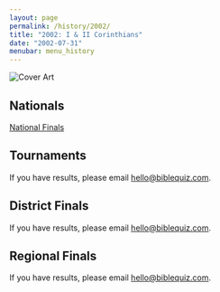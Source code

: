 ```yaml
---
layout: page
permalink: /history/2002/
title: "2002: I & II Corinthians"
date: "2002-07-31"
menubar: menu_history
---
```


<img src="{% link assets/scripture-portions/2002.jpg %}" alt="Cover Art" style="max-height:400px" />

## Nationals
<a href="{% link _pages/history/2002/nationals.md %}" class="button is-primary">National Finals</a>

## Tournaments
If you have results, please email [hello@biblequiz.com](mailto:hello@biblequiz.com).

## District Finals
If you have results, please email [hello@biblequiz.com](mailto:hello@biblequiz.com).

## Regional Finals
If you have results, please email [hello@biblequiz.com](mailto:hello@biblequiz.com).
